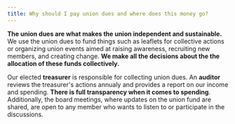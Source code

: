```yaml
---
title: Why should I pay union dues and where does this money go?
---
```

**The union dues are what makes the union independent and sustainable.**
We use the union dues to fund things such as leaflets for collective actions or organizing union events aimed at raising awareness,
recruiting new members, and creating change. **We make all the decisions about the the allocation of these funds collectively.**

Our elected **treasurer** is responsible for collecting union dues. An **auditor** reviews the treasurer's actions annualy and provides a report on our income and spending.
**There is full transparency when it comes to spending**. Additionally, the board meetings, where updates on the union fund are shared, are open to any member who wants to listen to or participate in the discussions.
